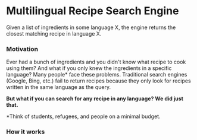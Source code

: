 # Multilingual Recipe Search Engine
Given a list of ingredients in some language X, the engine returns the closest matching recipe in language X. 

### Motivation
Ever had a bunch of ingredients and you didn't know what recipe to cook using them? And what if you only knew the ingredients in a specific language? 
Many people* face these problems. Traditional search engines (Google, Bing, etc.) fail to return recipes because they only look for recipes written in the same language as the query.

**But what if you can search for any recipe in any language? We did just that.**

*Think of students, refugees, and people on a minimal budget.

### How it works

